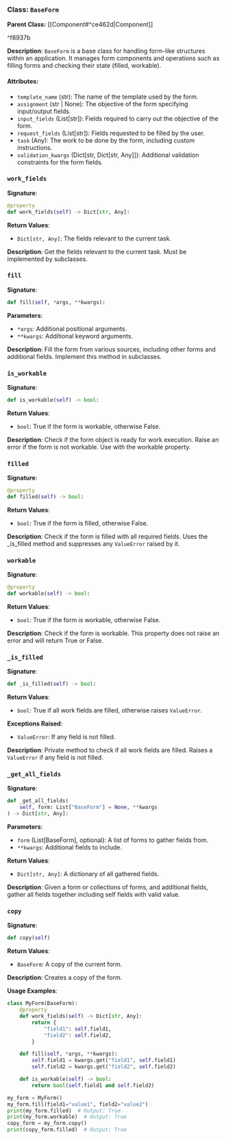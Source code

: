 
### Class: `BaseForm`

**Parent Class:** [[Component#^ce462d|Component]]

^f8937b

**Description**:
`BaseForm` is a base class for handling form-like structures within an application. It manages form components and operations such as filling forms and checking their state (filled, workable).

#### Attributes:
- `template_name` (str): The name of the template used by the form.
- `assignment` (str | None): The objective of the form specifying input/output fields.
- `input_fields` (List[str]): Fields required to carry out the objective of the form.
- `request_fields` (List[str]): Fields requested to be filled by the user.
- `task` (Any): The work to be done by the form, including custom instructions.
- `validation_kwargs` (Dict[str, Dict[str, Any]]): Additional validation constraints for the form fields.

### `work_fields`

**Signature**:
```python
@property
def work_fields(self) -> Dict[str, Any]:
```

**Return Values**:
- `Dict[str, Any]`: The fields relevant to the current task.

**Description**:
Get the fields relevant to the current task. Must be implemented by subclasses.

### `fill`

**Signature**:
```python
def fill(self, *args, **kwargs):
```

**Parameters**:
- `*args`: Additional positional arguments.
- `**kwargs`: Additional keyword arguments.

**Description**:
Fill the form from various sources, including other forms and additional fields. Implement this method in subclasses.

### `is_workable`

**Signature**:
```python
def is_workable(self) -> bool:
```

**Return Values**:
- `bool`: True if the form is workable, otherwise False.

**Description**:
Check if the form object is ready for work execution. Raise an error if the form is not workable. Use with the workable property.

### `filled`

**Signature**:
```python
@property
def filled(self) -> bool:
```

**Return Values**:
- `bool`: True if the form is filled, otherwise False.

**Description**:
Check if the form is filled with all required fields. Uses the _is_filled method and suppresses any `ValueError` raised by it.

### `workable`

**Signature**:
```python
@property
def workable(self) -> bool:
```

**Return Values**:
- `bool`: True if the form is workable, otherwise False.

**Description**:
Check if the form is workable. This property does not raise an error and will return True or False.

### `_is_filled`

**Signature**:
```python
def _is_filled(self) -> bool:
```

**Return Values**:
- `bool`: True if all work fields are filled, otherwise raises `ValueError`.

**Exceptions Raised**:
- `ValueError`: If any field is not filled.

**Description**:
Private method to check if all work fields are filled. Raises a `ValueError` if any field is not filled.

### `_get_all_fields`

**Signature**:
```python
def _get_all_fields(
    self, form: List["BaseForm"] = None, **kwargs
) -> Dict[str, Any]:
```

**Parameters**:
- `form` (List[BaseForm], optional): A list of forms to gather fields from.
- `**kwargs`: Additional fields to include.

**Return Values**:
- `Dict[str, Any]`: A dictionary of all gathered fields.

**Description**:
Given a form or collections of forms, and additional fields, gather all fields together including self fields with valid value.

### `copy`

**Signature**:
```python
def copy(self)
```

**Return Values**:
- `BaseForm`: A copy of the current form.

**Description**:
Creates a copy of the form.

**Usage Examples**:
```python
class MyForm(BaseForm):
    @property
    def work_fields(self) -> Dict[str, Any]:
        return {
            "field1": self.field1,
            "field2": self.field2,
        }

    def fill(self, *args, **kwargs):
        self.field1 = kwargs.get("field1", self.field1)
        self.field2 = kwargs.get("field2", self.field2)

    def is_workable(self) -> bool:
        return bool(self.field1 and self.field2)

my_form = MyForm()
my_form.fill(field1="value1", field2="value2")
print(my_form.filled)  # Output: True
print(my_form.workable)  # Output: True
copy_form = my_form.copy()
print(copy_form.filled)  # Output: True
```
